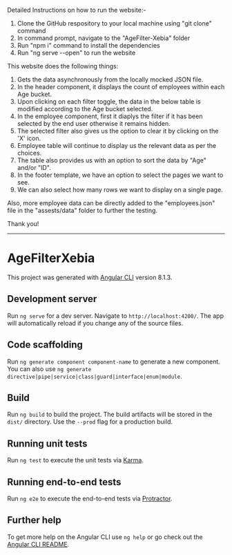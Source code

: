 Detailed Instructions on how to run the website:-
1. Clone the GitHub respository to your local machine using "git clone" command
2. In command prompt, navigate to the "AgeFilter-Xebia" folder
3. Run "npm i" command to install the dependencies
4. Run "ng serve --open" to run the website

This website does the following things:
1. Gets the data asynchronously from the locally mocked JSON file.
2. In the header component, it displays the count of employees within each Age bucket.
3. Upon clicking on each filter toggle, the data in the below table is modified according to the Age bucket selected.
4. In the employee component, first it diaplys the filter if it has been selected by the end user otherwise it remains hidden.
5. The selected filter also gives us the option to clear it by clicking on the 'X' icon.
6. Employee table will continue to display us the relevant data as per the choices.
7. The table also provides us with an option to sort the data by "Age" and/or "ID".
8. In the footer template, we have an option to select the pages we want to see.
9. We can also select how many rows we want to display on a single page.

Also, more employee data can be directly added to the "employees.json" file in the "assests/data" folder to further the testing.

Thank you!

---------------------------------------------------------------------------------------------------------------------------------------------------

# AgeFilterXebia

This project was generated with [Angular CLI](https://github.com/angular/angular-cli) version 8.1.3.

## Development server

Run `ng serve` for a dev server. Navigate to `http://localhost:4200/`. The app will automatically reload if you change any of the source files.

## Code scaffolding

Run `ng generate component component-name` to generate a new component. You can also use `ng generate directive|pipe|service|class|guard|interface|enum|module`.

## Build

Run `ng build` to build the project. The build artifacts will be stored in the `dist/` directory. Use the `--prod` flag for a production build.

## Running unit tests

Run `ng test` to execute the unit tests via [Karma](https://karma-runner.github.io).

## Running end-to-end tests

Run `ng e2e` to execute the end-to-end tests via [Protractor](http://www.protractortest.org/).

## Further help

To get more help on the Angular CLI use `ng help` or go check out the [Angular CLI README](https://github.com/angular/angular-cli/blob/master/README.md).
